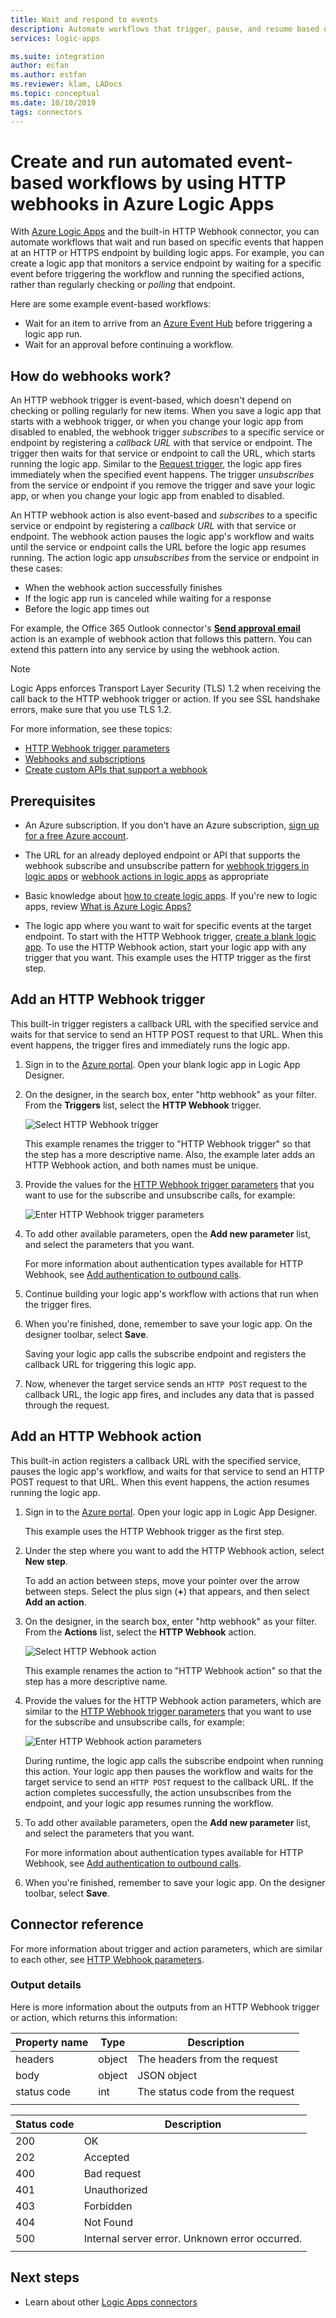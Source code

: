 ```yaml
---
title: Wait and respond to events
description: Automate workflows that trigger, pause, and resume based on events at a service endpoint by using Azure Logic Apps
services: logic-apps

ms.suite: integration
author: ecfan
ms.author: estfan
ms.reviewer: klam, LADocs
ms.topic: conceptual
ms.date: 10/10/2019
tags: connectors
---
```


# Create and run automated event-based workflows by using HTTP webhooks in Azure Logic Apps

With [Azure Logic Apps](../logic-apps/logic-apps-overview.md) and the built-in HTTP Webhook connector, you can automate workflows that wait and run based on specific events that happen at an HTTP or HTTPS endpoint by building logic apps. For example, you can create a logic app that monitors a service endpoint by waiting for a specific event before triggering the workflow and running the specified actions, rather than regularly checking or *polling* that endpoint.

Here are some example event-based workflows:

* Wait for an item to arrive from an [Azure Event Hub](https://github.com/logicappsio/EventHubAPI) before triggering a logic app run.
* Wait for an approval before continuing a workflow.

## How do webhooks work?

An HTTP webhook trigger is event-based, which doesn't depend on checking or polling regularly for new items. When you save a logic app that starts with a webhook trigger, or when you change your logic app from disabled to enabled, the webhook trigger *subscribes* to a specific service or endpoint by registering a *callback URL* with that service or endpoint. The trigger then waits for that service or endpoint to call the URL, which starts running the logic app. Similar to the [Request trigger](connectors-native-reqres.md), the logic app fires immediately when the specified event happens. The trigger *unsubscribes* from the service or endpoint if you remove the trigger and save your logic app, or when you change your logic app from enabled to disabled.

An HTTP webhook action is also event-based and *subscribes* to a specific service or endpoint by registering a *callback URL* with that service or endpoint. The webhook action pauses the logic app's workflow and waits until the service or endpoint calls the URL before the logic app resumes running. The action logic app *unsubscribes* from the service or endpoint in these cases:

* When the webhook action successfully finishes
* If the logic app run is canceled while waiting for a response
* Before the logic app times out

For example, the Office 365 Outlook connector's [**Send approval email**](connectors-create-api-office365-outlook.md) action is an example of webhook action that follows this pattern. You can extend this pattern into any service by using the webhook action.

> [!NOTE]
> Logic Apps enforces Transport Layer Security (TLS) 1.2 when 
> receiving the call back to the HTTP webhook trigger or action. 
> If you see SSL handshake errors, make sure that you use TLS 1.2.

For more information, see these topics:

* [HTTP Webhook trigger parameters](../logic-apps/logic-apps-workflow-actions-triggers.md#http-webhook-trigger)
* [Webhooks and subscriptions](../logic-apps/logic-apps-workflow-actions-triggers.md#webhooks-and-subscriptions)
* [Create custom APIs that support a webhook](../logic-apps/logic-apps-create-api-app.md)

## Prerequisites

* An Azure subscription. If you don't have an Azure subscription, [sign up for a free Azure account](https://azure.microsoft.com/free/).

* The URL for an already deployed endpoint or API that supports the webhook subscribe and unsubscribe pattern for [webhook triggers in logic apps](../logic-apps/logic-apps-create-api-app.md#webhook-triggers) or [webhook actions in logic apps](../logic-apps/logic-apps-create-api-app.md#webhook-actions) as appropriate

* Basic knowledge about [how to create logic apps](../logic-apps/quickstart-create-first-logic-app-workflow.md). If you're new to logic apps, review [What is Azure Logic Apps?](../logic-apps/logic-apps-overview.md)

* The logic app where you want to wait for specific events at the target endpoint. To start with the HTTP Webhook trigger, [create a blank logic app](../logic-apps/quickstart-create-first-logic-app-workflow.md). To use the HTTP Webhook action, start your logic app with any trigger that you want. This example uses the HTTP trigger as the first step.

## Add an HTTP Webhook trigger

This built-in trigger registers a callback URL with the specified service and waits for that service to send an HTTP POST request to that URL. When this event happens, the trigger fires and immediately runs the logic app.

1. Sign in to the [Azure portal](https://portal.azure.com). Open your blank logic app in Logic App Designer.

1. On the designer, in the search box, enter "http webhook" as your filter. From the **Triggers** list, select the **HTTP Webhook** trigger.

   ![Select HTTP Webhook trigger](./media/connectors-native-webhook/select-http-webhook-trigger.png)

   This example renames the trigger to "HTTP Webhook trigger" so that the step has a more descriptive name. Also, the example later adds an HTTP Webhook action, and both names must be unique.

1. Provide the values for the [HTTP Webhook trigger parameters](../logic-apps/logic-apps-workflow-actions-triggers.md#http-webhook-trigger) that you want to use for the subscribe and unsubscribe calls, for example:

   ![Enter HTTP Webhook trigger parameters](./media/connectors-native-webhook/http-webhook-trigger-parameters.png)

1. To add other available parameters, open the **Add new parameter** list, and select the parameters that you want.

   For more information about authentication types available for HTTP Webhook, see [Add authentication to outbound calls](../logic-apps/logic-apps-securing-a-logic-app.md#add-authentication-outbound).

1. Continue building your logic app's workflow with actions that run when the trigger fires.

1. When you're finished, done, remember to save your logic app. On the designer toolbar, select **Save**.

   Saving your logic app calls the subscribe endpoint and registers the callback URL for triggering this logic app.

1. Now, whenever the target service sends an `HTTP POST` request to the callback URL, the logic app fires, and includes any data that is passed through the request.

## Add an HTTP Webhook action

This built-in action registers a callback URL with the specified service, pauses the logic app's workflow, and waits for that service to send an HTTP POST request to that URL. When this event happens, the action resumes running the logic app.

1. Sign in to the [Azure portal](https://portal.azure.com). Open your logic app in Logic App Designer.

   This example uses the HTTP Webhook trigger as the first step.

1. Under the step where you want to add the HTTP Webhook action, select **New step**.

   To add an action between steps, move your pointer over the arrow between steps. Select the plus sign (**+**) that appears, and then select **Add an action**.

1. On the designer, in the search box, enter "http webhook" as your filter. From the **Actions** list, select the **HTTP Webhook** action.

   ![Select HTTP Webhook action](./media/connectors-native-webhook/select-http-webhook-action.png)

   This example renames the action to "HTTP Webhook action" so that the step has a more descriptive name.

1. Provide the values for the HTTP Webhook action parameters, which are similar to the [HTTP Webhook trigger parameters](../logic-apps/logic-apps-workflow-actions-triggers.md##http-webhook-trigger) that you want to use for the subscribe and unsubscribe calls, for example:

   ![Enter HTTP Webhook action parameters](./media/connectors-native-webhook/http-webhook-action-parameters.png)

   During runtime, the logic app calls the subscribe endpoint when running this action. Your logic app then pauses the workflow and waits for the target service to send an `HTTP POST` request to the callback URL. If the action completes successfully, the action unsubscribes from the endpoint, and your logic app resumes running the workflow.

1. To add other available parameters, open the **Add new parameter** list, and select the parameters that you want.

   For more information about authentication types available for HTTP Webhook, see [Add authentication to outbound calls](../logic-apps/logic-apps-securing-a-logic-app.md#add-authentication-outbound).

1. When you're finished, remember to save your logic app. On the designer toolbar, select **Save**.

## Connector reference

For more information about trigger and action parameters, which are similar to each other, see [HTTP Webhook parameters](../logic-apps/logic-apps-workflow-actions-triggers.md##http-webhook-trigger).

### Output details

Here is more information about the outputs from an HTTP Webhook trigger or action, which returns this information:

| Property name | Type | Description |
|---------------|------|-------------|
| headers | object | The headers from the request |
| body | object | JSON object | The object with the body content from the request |
| status code | int | The status code from the request |
|||

| Status code | Description |
|-------------|-------------|
| 200 | OK |
| 202 | Accepted |
| 400 | Bad request |
| 401 | Unauthorized |
| 403 | Forbidden |
| 404 | Not Found |
| 500 | Internal server error. Unknown error occurred. |
|||

## Next steps

* Learn about other [Logic Apps connectors](../connectors/apis-list.md)
